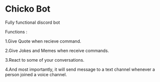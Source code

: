 # Chicko Bot
Fully functional discord bot

Functions :

1.Give Quote when recieve command.

2.Give Jokes and Memes when receive commands.

3.React to some of your conversations.

4.And most importantly, it will send message to a text channel whenever a person joined a voice channel.
